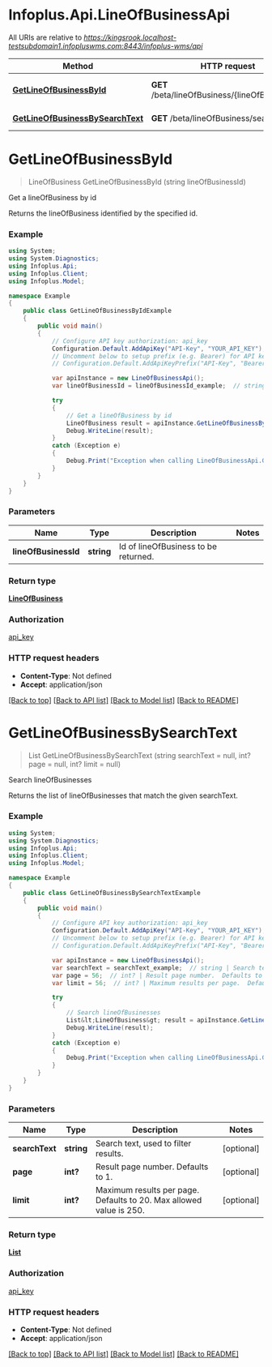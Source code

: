 # Infoplus.Api.LineOfBusinessApi

All URIs are relative to *https://kingsrook.localhost-testsubdomain1.infopluswms.com:8443/infoplus-wms/api*

Method | HTTP request | Description
------------- | ------------- | -------------
[**GetLineOfBusinessById**](LineOfBusinessApi.md#getlineofbusinessbyid) | **GET** /beta/lineOfBusiness/{lineOfBusinessId} | Get a lineOfBusiness by id
[**GetLineOfBusinessBySearchText**](LineOfBusinessApi.md#getlineofbusinessbysearchtext) | **GET** /beta/lineOfBusiness/search | Search lineOfBusinesses


<a name="getlineofbusinessbyid"></a>
# **GetLineOfBusinessById**
> LineOfBusiness GetLineOfBusinessById (string lineOfBusinessId)

Get a lineOfBusiness by id

Returns the lineOfBusiness identified by the specified id.

### Example
```csharp
using System;
using System.Diagnostics;
using Infoplus.Api;
using Infoplus.Client;
using Infoplus.Model;

namespace Example
{
    public class GetLineOfBusinessByIdExample
    {
        public void main()
        {
            // Configure API key authorization: api_key
            Configuration.Default.AddApiKey("API-Key", "YOUR_API_KEY");
            // Uncomment below to setup prefix (e.g. Bearer) for API key, if needed
            // Configuration.Default.AddApiKeyPrefix("API-Key", "Bearer");

            var apiInstance = new LineOfBusinessApi();
            var lineOfBusinessId = lineOfBusinessId_example;  // string | Id of lineOfBusiness to be returned.

            try
            {
                // Get a lineOfBusiness by id
                LineOfBusiness result = apiInstance.GetLineOfBusinessById(lineOfBusinessId);
                Debug.WriteLine(result);
            }
            catch (Exception e)
            {
                Debug.Print("Exception when calling LineOfBusinessApi.GetLineOfBusinessById: " + e.Message );
            }
        }
    }
}
```

### Parameters

Name | Type | Description  | Notes
------------- | ------------- | ------------- | -------------
 **lineOfBusinessId** | **string**| Id of lineOfBusiness to be returned. | 

### Return type

[**LineOfBusiness**](LineOfBusiness.md)

### Authorization

[api_key](../README.md#api_key)

### HTTP request headers

 - **Content-Type**: Not defined
 - **Accept**: application/json

[[Back to top]](#) [[Back to API list]](../README.md#documentation-for-api-endpoints) [[Back to Model list]](../README.md#documentation-for-models) [[Back to README]](../README.md)

<a name="getlineofbusinessbysearchtext"></a>
# **GetLineOfBusinessBySearchText**
> List<LineOfBusiness> GetLineOfBusinessBySearchText (string searchText = null, int? page = null, int? limit = null)

Search lineOfBusinesses

Returns the list of lineOfBusinesses that match the given searchText.

### Example
```csharp
using System;
using System.Diagnostics;
using Infoplus.Api;
using Infoplus.Client;
using Infoplus.Model;

namespace Example
{
    public class GetLineOfBusinessBySearchTextExample
    {
        public void main()
        {
            // Configure API key authorization: api_key
            Configuration.Default.AddApiKey("API-Key", "YOUR_API_KEY");
            // Uncomment below to setup prefix (e.g. Bearer) for API key, if needed
            // Configuration.Default.AddApiKeyPrefix("API-Key", "Bearer");

            var apiInstance = new LineOfBusinessApi();
            var searchText = searchText_example;  // string | Search text, used to filter results. (optional) 
            var page = 56;  // int? | Result page number.  Defaults to 1. (optional) 
            var limit = 56;  // int? | Maximum results per page.  Defaults to 20.  Max allowed value is 250. (optional) 

            try
            {
                // Search lineOfBusinesses
                List&lt;LineOfBusiness&gt; result = apiInstance.GetLineOfBusinessBySearchText(searchText, page, limit);
                Debug.WriteLine(result);
            }
            catch (Exception e)
            {
                Debug.Print("Exception when calling LineOfBusinessApi.GetLineOfBusinessBySearchText: " + e.Message );
            }
        }
    }
}
```

### Parameters

Name | Type | Description  | Notes
------------- | ------------- | ------------- | -------------
 **searchText** | **string**| Search text, used to filter results. | [optional] 
 **page** | **int?**| Result page number.  Defaults to 1. | [optional] 
 **limit** | **int?**| Maximum results per page.  Defaults to 20.  Max allowed value is 250. | [optional] 

### Return type

[**List<LineOfBusiness>**](LineOfBusiness.md)

### Authorization

[api_key](../README.md#api_key)

### HTTP request headers

 - **Content-Type**: Not defined
 - **Accept**: application/json

[[Back to top]](#) [[Back to API list]](../README.md#documentation-for-api-endpoints) [[Back to Model list]](../README.md#documentation-for-models) [[Back to README]](../README.md)

